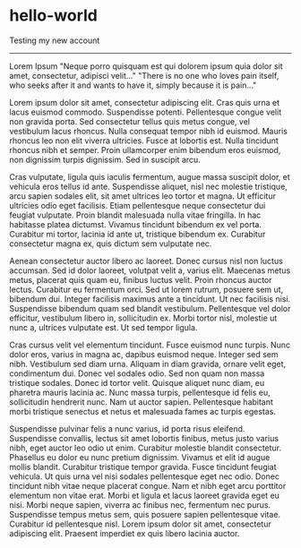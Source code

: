 # hello-world
Testing my new account

----------------------------------------------------------------
Lorem Ipsum
"Neque porro quisquam est qui dolorem ipsum quia dolor sit amet, consectetur, adipisci velit..."
"There is no one who loves pain itself, who seeks after it and wants to have it, simply because it is pain..."


Lorem ipsum dolor sit amet, consectetur adipiscing elit. Cras quis urna et lacus euismod commodo. Suspendisse potenti. Pellentesque congue velit non gravida porta. Sed consectetur tellus quis metus congue, vel vestibulum lacus rhoncus. Nulla consequat tempor nibh id euismod. Mauris rhoncus leo non elit viverra ultricies. Fusce at lobortis est. Nulla tincidunt rhoncus nibh et semper. Proin ullamcorper enim bibendum eros euismod, non dignissim turpis dignissim. Sed in suscipit arcu.

Cras vulputate, ligula quis iaculis fermentum, augue massa suscipit dolor, et vehicula eros tellus id ante. Suspendisse aliquet, nisl nec molestie tristique, arcu sapien sodales elit, sit amet ultrices leo tortor et magna. Ut efficitur ultricies odio eget facilisis. Etiam pellentesque neque consectetur dui feugiat vulputate. Proin blandit malesuada nulla vitae fringilla. In hac habitasse platea dictumst. Vivamus tincidunt bibendum ex vel porta. Curabitur mi tortor, lacinia id ante ut, tristique bibendum ex. Curabitur consectetur magna ex, quis dictum sem vulputate nec.

Aenean consectetur auctor libero ac laoreet. Donec cursus nisl non luctus accumsan. Sed id dolor laoreet, volutpat velit a, varius elit. Maecenas metus metus, placerat quis quam eu, finibus luctus velit. Proin rhoncus auctor lectus. Curabitur eu fermentum orci. Sed ut lorem rutrum, posuere sem ut, bibendum dui. Integer facilisis maximus ante a tincidunt. Ut nec facilisis nisi. Suspendisse bibendum quam sed blandit vestibulum. Pellentesque vel dolor efficitur, vestibulum libero in, sollicitudin ex. Morbi tortor nisl, molestie ut nunc a, ultrices vulputate est. Ut sed tempor ligula.

Cras cursus velit vel elementum tincidunt. Fusce euismod nunc turpis. Nunc dolor eros, varius in magna ac, dapibus euismod neque. Integer sed sem nibh. Vestibulum sed diam urna. Aliquam in diam gravida, ornare velit eget, condimentum dui. Donec vel sodales odio. Sed non quam non massa tristique sodales. Donec id tortor velit. Quisque aliquet nunc diam, eu pharetra mauris lacinia ac. Nunc massa turpis, pellentesque id felis eu, sollicitudin hendrerit nunc. Nam ut auctor sapien. Pellentesque habitant morbi tristique senectus et netus et malesuada fames ac turpis egestas.

Suspendisse pulvinar felis a nunc varius, id porta risus eleifend. Suspendisse convallis, lectus sit amet lobortis finibus, metus justo varius nibh, eget auctor leo odio ut enim. Curabitur molestie blandit consectetur. Phasellus eu dolor eu nunc pretium dignissim. Vivamus et elit id augue mollis blandit. Curabitur tristique tempor gravida. Fusce tincidunt feugiat vehicula. Ut quis urna vel nisi sodales pellentesque eget nec odio. Donec tincidunt nibh vitae neque placerat congue. Nam et nibh eget arcu porttitor elementum non vitae erat. Morbi et ligula et lacus laoreet gravida eget eu nisi. Morbi neque sapien, viverra ac finibus nec, fermentum nec purus. Suspendisse tempus metus sem, quis posuere sapien pellentesque vitae. Curabitur id pellentesque nisl. Lorem ipsum dolor sit amet, consectetur adipiscing elit. Praesent imperdiet ex quis libero lacinia auctor.
